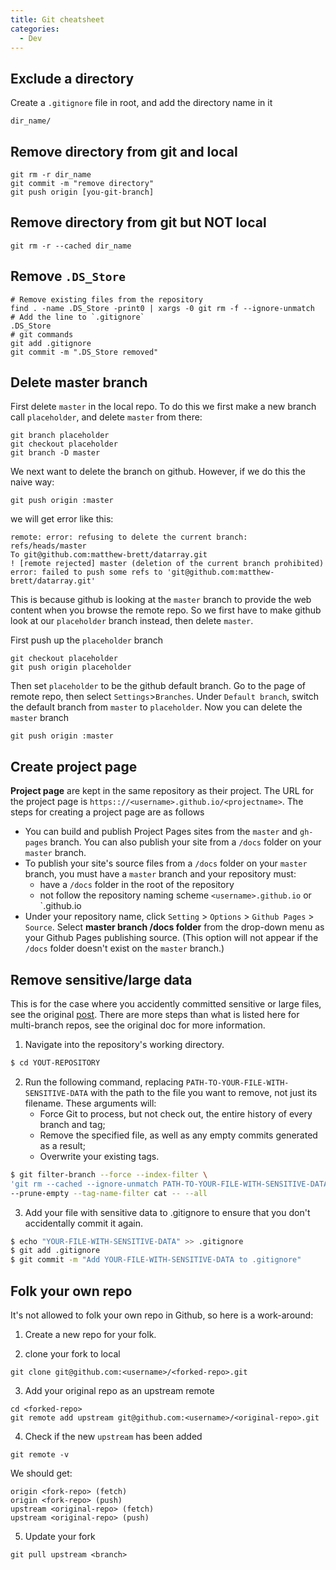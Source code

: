 ```yaml
---
title: Git cheatsheet
categories: 
  - Dev
---
```


## Exclude a directory
Create a `.gitignore` file in root, and add the directory name in it
```shell
dir_name/
```

## Remove directory from git and local
```shell
git rm -r dir_name
git commit -m "remove directory"
git push origin [you-git-branch]
```

## Remove directory from git but NOT local
```shell
git rm -r --cached dir_name
```

## Remove `.DS_Store`
```shell
# Remove existing files from the repository
find . -name .DS_Store -print0 | xargs -0 git rm -f --ignore-unmatch
# Add the line to `.gitignore`
.DS_Store
# git commands
git add .gitignore
git commit -m ".DS_Store removed"
```

## Delete master branch
First delete `master` in the local repo. To do this we first make a new branch call `placeholder`, and delete `master` from there:

```shell
git branch placeholder
git checkout placeholder
git branch -D master
```

We next want to delete the branch on github. However, if we do this the naive way:
```shell
git push origin :master
```

we will get error like this:

```shell
remote: error: refusing to delete the current branch: refs/heads/master
To git@github.com:matthew-brett/datarray.git
! [remote rejected] master (deletion of the current branch prohibited)
error: failed to push some refs to 'git@github.com:matthew-brett/datarray.git'
```

This is because github is looking at the `master` branch to provide the web content when you browse the remote repo. So we first have to make github look at our `placeholder` branch instead, then delete `master`.

First push up the `placeholder` branch

```shell
git checkout placeholder
git push origin placeholder
```

Then set `placeholder` to be the github default branch. Go to the page of remote repo, then select `Settings`>`Branches`. Under `Default branch`, switch the default branch from `master` to `placeholder`. Now you can delete the `master` branch

```shell
git push origin :master
```

## Create project page
**Project page** are kept in the same repository as their project. The URL for the project page is `https:://<username>.github.io/<projectname>`. The steps for creating a project page are as follows

* You can build and publish Project Pages sites from the `master` and `gh-pages` branch. You can also publish your site from a `/docs` folder on your `master` branch.
* To publish your site's source files from a `/docs` folder on your `master` branch, you must have a `master` branch and your repository must:
	* have a `/docs` folder in the root of the repository
	* not follow the repository naming scheme `<username>.github.io` or `<orgname>.github.io
* Under your repository name, click `Setting` > `Options` > `Github Pages` > `Source`. Select **master branch /docs folder** from the drop-down menu as your Github Pages publishing source. (This option will not appear if the `/docs` folder doesn't exist on the `master` branch.)

## Remove sensitive/large data
This is for the case where you accidently committed sensitive or large files, see the original [post](https://help.github.com/articles/removing-sensitive-data-from-a-repository/). There are more steps than what is listed here for multi-branch repos, see the original doc for more information.

1. Navigate into the repository's working directory.
```bash
$ cd YOUT-REPOSITORY
```

2. Run the following command, replacing `PATH-TO-YOUR-FILE-WITH-SENSITIVE-DATA` with the path to the file you want to remove, not just its filename. These arguments will:
	* Force Git to process, but not check out, the entire history of every branch and tag;
	* Remove the specified file, as well as any empty commits generated as a result;
	* Overwrite your existing tags.
```bash
$ git filter-branch --force --index-filter \
'git rm --cached --ignore-unmatch PATH-TO-YOUR-FILE-WITH-SENSITIVE-DATA' \
--prune-empty --tag-name-filter cat -- --all
```
3. Add your file with sensitive data to .gitignore to ensure that you don't accidentally commit it again.
```bash
$ echo "YOUR-FILE-WITH-SENSITIVE-DATA" >> .gitignore
$ git add .gitignore
$ git commit -m "Add YOUR-FILE-WITH-SENSITIVE-DATA to .gitignore"
```

## Folk your own repo
It's not allowed to folk your own repo in Github, so here is a work-around:

1. Create a new repo for your folk.

2. clone your fork to local
```
git clone git@github.com:<username>/<forked-repo>.git
```

3. Add your original repo as an upstream remote
```
cd <forked-repo>
git remote add upstream git@github.com:<username>/<original-repo>.git
```

4. Check if the new `upstream` has been added
```
git remote -v
```

We should get:
```
origin <fork-repo> (fetch)
origin <fork-repo> (push)
upstream <original-repo> (fetch)
upstream <original-repo> (push)
```

5. Update your fork
```
git pull upstream <branch>
```
